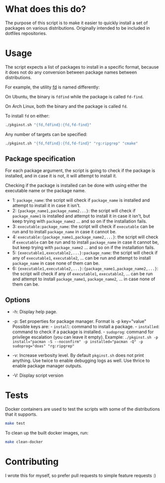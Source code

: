 # What does this do?

The purpose of this script is to make it easier to quickly install a set of packages on various distributions.
Originally intended to be included in dotfiles repositories.

# Usage
The script expects a list of packages to install in a specific format, because
it does not do any conversion between package names between distributions.

For example, the utility [fd](https://github.com/sharkdp/fd) is named differently:

On Ubuntu, the binary is `fdfind` while the package is called `fd-find`.

On Arch Linux, both the binary and the package is called `fd`.

To install `fd` on either:
```sh
./pkginst.sh "{fd,fdfind}:{fd,fd-find}"
```

Any number of targets can be specified:
```sh
./pkginst.sh "{fd,fdfind}:{fd,fd-find}" "rg:ripgrep" "cmake"
```

## Package specification

For each package argument, the script is going to check if the package is installed,
and in case it is not, it will attempt to install it.

Checking if the package is installed can be done with using either the executable name or the package name.
- 1: `package_name`: the script will check if `package_name` is installed and attempt to install it in case it isn't.
- 2: `{package_name1,package_name2...}`: the script will check if `package_name1` is installed and attempt to install it in case it isn't,
    but keep trying with `package_name2` ... and so on if the installation fails.
- 3: `executable:package_name`: the script will check if `executable` can be run and to install `package_name` in case it cannot be.
- 4: `executable:{package_name1,package_name2,...}`: the script will check if `executable` can be run and to install `package_name` in case it cannot be,
    but keep trying with `package_name2` ... and so on if the installation fails.
- 5: `{executable1,executable2,...}:package_name`: the script will check if any of `executable1`, `executable2`, ... can be run and attempt to install `package_name` in case none of them can be.
- 6: `{executable1,executable2,...}:{package_name1,package_name2,...}`: the script will check if any of `executable1`, `executable2`, ... can be run
    and attempt to install `package_name1`, `package_name2`, ... in case none of them can be.

## Options
- -h: Display help page.
- -p: Set properties for package manager.
      Format is -p key="value"
      Possible keys are:
      - `install`: command to install a package.
      - `installed`: command to check if a package is installed.
      - `sudoprog`: command for privilege escalation (you can leave it empty).
      Example:
      `./pkginst.sh -p install="pacman -S --noconfirm" -p installed="pacman -Q" -p sudoprog="doas" "rg:ripgrep"`

- -v: Increase verbosity level. By default `pkginst.sh` does not print anything.
      Use twice to enable debugging logs as well.
      Use thrice to enable package manager outputs.
- -V: Display script version

# Tests
Docker containers are used to test the scripts with some of the distributions that it supports.
```sh
make test
```
To clean up the built docker images, run:
```sh
make clean-docker
```

# Contributing
I wrote this for myself, so prefer pull requests to simple feature requests :)
